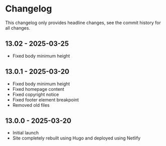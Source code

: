 # Changelog

This changelog only provides headline changes, see the commit history for all changes.

## 13.02 - 2025-03-25
* Fixed body minimum height

## 13.0.1 - 2025-03-20
* Fixed body minimum height
* Fixed homepage content
* Fixed copyright notice
* Fixed footer element breakpoint
* Removed old files

## 13.0.0 - 2025-03-20
* Initial launch
* Site completely rebuilt using Hugo and deployed using Netlify
